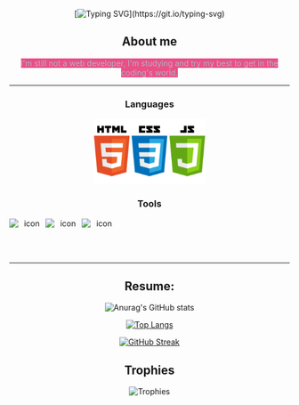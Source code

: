 <div align="center">

[![Typing SVG](https://readme-typing-svg.herokuapp.com?font=Fira+Code&pause=1000&color=FD428E&background=141321&center=true&vCenter=true&width=435&lines=...A+long+time+ago+;In+a+galaxy+far%2C+far+away...)](https://git.io/typing-svg)


## About me

<span style="color: #ADB7C6; background-color: #ea4f85">I'm still not a web developer, I'm studying and try my best to get in the coding's world.</span>


<div>
<div>

***
### Languages

<img src="https://github.com/Bulrack66/Bulrack66/blob/main/Languages.png?raw=true" alt="Languages" width="200"/>


### Tools

<div style="display: flex; align-items: flex-start;"><img src="https://techstack-generator.vercel.app/sass-icon.svg" alt="icon" width="65" height="65" /><img src="https://techstack-generator.vercel.app/nginx-icon.svg" alt="icon" width="65" height="65" /><img src="https://techstack-generator.vercel.app/github-icon.svg" alt="icon" width="65" height="65" /></div>

***

## Resume:

![Anurag's GitHub stats](https://github-readme-stats.vercel.app/api?username=Bulrack66&show_icons=true&theme=radical)

[![Top Langs](https://github-readme-stats.vercel.app/api/top-langs/?username=Bulrack66&exclude_repo=La-Panthere-origin&layout=compact&show_icons=true&theme=radical)](https://github.com/Bulrack66/github-readme-stats)

[![GitHub Streak](https://github-readme-streak-stats.herokuapp.com?user=Bulrack66&theme=radical)](https://git.io/streak-stats)


## Trophies

![Trophies](https://github-profile-trophy.vercel.app/?username=ryo-ma&theme=radical)
</div>